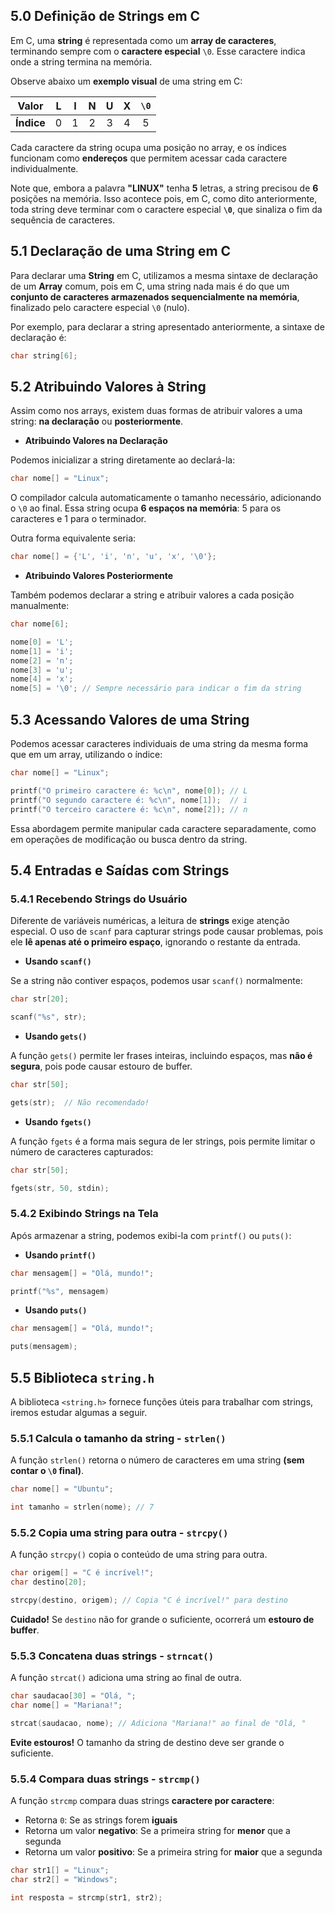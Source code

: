 ## 5.0 Definição de Strings em C

Em C, uma **string** é representada como um **array de caracteres**, terminando sempre com o **caractere especial** `\0`. Esse caractere indica onde a string termina na memória.

Observe abaixo um **exemplo visual** de uma string em C:


| **Valor**  |  L  |  I  |  N  |  U  |  X  | `\0` |
| :--------: | :-: | :-: | :-: | :-: | :-: | :--: |
| **Índice** |  0  |  1  |  2  |  3  |  4  |  5   |

Cada caractere da string ocupa uma posição no array, e os índices funcionam como **endereços** que permitem acessar cada caractere individualmente.

Note que, embora a palavra **"LINUX"** tenha **5** letras, a string precisou de **6** posições na memória. Isso acontece pois, em C,  como dito anteriormente, toda string deve terminar com o caractere especial **`\0`**, que sinaliza o fim da sequência de caracteres.

## 5.1 Declaração de uma String em C

Para declarar uma **String** em C, utilizamos a mesma sintaxe de declaração de um **Array** comum, pois em C, uma string nada mais é do que um **conjunto de caracteres armazenados sequencialmente na memória**, finalizado pelo caractere especial `\0` (nulo).

Por exemplo, para declarar a string apresentado anteriormente, a sintaxe de declaração é:
```c
char string[6];
```

## 5.2 Atribuindo Valores à String

Assim como nos arrays, existem duas formas de atribuir valores a uma string: **na declaração** ou **posteriormente**.

*  **Atribuindo Valores na Declaração**

Podemos inicializar a string diretamente ao declará-la:
```c
char nome[] = "Linux";
```
O compilador calcula automaticamente o tamanho necessário, adicionando o `\0` ao final. Essa string ocupa **6 espaços na memória**: 5 para os caracteres e 1 para o terminador.

Outra forma equivalente seria:
```c
char nome[] = {'L', 'i', 'n', 'u', 'x', '\0'};
```
*  **Atribuindo Valores Posteriormente**

Também podemos declarar a string e atribuir valores a cada posição manualmente:
```c
char nome[6];

nome[0] = 'L';
nome[1] = 'i';
nome[2] = 'n';
nome[3] = 'u';
nome[4] = 'x';
nome[5] = '\0'; // Sempre necessário para indicar o fim da string
```

## 5.3 Acessando Valores de uma String

Podemos acessar caracteres individuais de uma string da mesma forma que em um array, utilizando o índice:
```c
char nome[] = "Linux";

printf("O primeiro caractere é: %c\n", nome[0]); // L
printf("O segundo caractere é: %c\n", nome[1]);  // i
printf("O terceiro caractere é: %c\n", nome[2]); // n
```
Essa abordagem permite manipular cada caractere separadamente, como em operações de modificação ou busca dentro da string.

## 5.4 Entradas e Saídas com Strings

### 5.4.1 Recebendo Strings do Usuário

Diferente de variáveis numéricas, a leitura de **strings** exige atenção especial. O uso de `scanf` para capturar strings pode causar problemas, pois ele **lê apenas até o primeiro espaço**, ignorando o restante da entrada.

* **Usando `scanf()`**

Se a string não contiver espaços, podemos usar `scanf()` normalmente:
```c
char str[20];

scanf("%s", str);  
```
* **Usando `gets()`**

A função `gets()` permite ler frases inteiras, incluindo espaços, mas **não é segura**, pois pode causar estouro de buffer.
```c
char str[50];  

gets(str);  // Não recomendado!  
```
* **Usando `fgets()`**

A função `fgets` é a forma mais segura de ler strings, pois permite limitar o número de caracteres capturados:
```c
char str[50];  

fgets(str, 50, stdin);  
```

### 5.4.2 Exibindo Strings na Tela

Após armazenar a string, podemos exibi-la com `printf()` ou `puts()`:
* **Usando `printf()`**
```c
char mensagem[] = "Olá, mundo!";

printf("%s", mensagem)
```
* **Usando `puts()`**
```c
char mensagem[] = "Olá, mundo!";

puts(mensagem);
```


## 5.5 Biblioteca `string.h`

A biblioteca `<string.h>` fornece funções úteis para trabalhar com strings, iremos estudar algumas a seguir.

### 5.5.1 Calcula o tamanho da string - `strlen()`

A função `strlen()` retorna o número de caracteres em uma string **(sem contar o `\0` final)**.
```c
char nome[] = "Ubuntu"; 

int tamanho = strlen(nome); // 7
```
### 5.5.2 Copia uma string para outra - `strcpy()`

A função `strcpy()` copia o conteúdo de uma string para outra.
```c
char origem[] = "C é incrível!"; 
char destino[20]; 

strcpy(destino, origem); // Copia "C é incrível!" para destino
```
**Cuidado!** Se `destino` não for grande o suficiente, ocorrerá um **estouro de buffer**.

### 5.5.3 Concatena duas strings - `strncat()`

A função `strcat()` adiciona uma string ao final de outra.

```c
char saudacao[30] = "Olá, "; 
char nome[] = "Mariana!"; 

strcat(saudacao, nome); // Adiciona "Mariana!" ao final de "Olá, "
```
**Evite estouros!** O tamanho da string de destino deve ser grande o suficiente.

### 5.5.4 Compara duas strings - `strcmp()`

A função `strcmp` compara duas strings **caractere por caractere**:

- Retorna `0`: Se as strings forem **iguais**
- Retorna um valor **negativo**: Se a primeira string for **menor** que a segunda
- Retorna  um valor **positivo**: Se a primeira string for **maior** que a segunda

```c
char str1[] = "Linux"; 
char str2[] = "Windows";

int resposta = strcmp(str1, str2);
```
